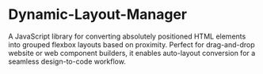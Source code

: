 # Dynamic-Layout-Manager
A JavaScript library for converting absolutely positioned HTML elements into grouped flexbox layouts based on proximity. Perfect for drag-and-drop website or web component builders, it enables auto-layout conversion for a seamless design-to-code workflow.
